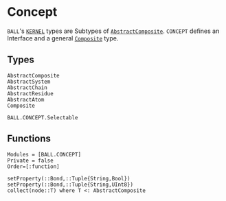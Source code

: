 # Concept
`BALL`'s [`KERNEL`](kernel_page.md) types are Subtypes of [`AbstractComposite`](@ref). `CONCEPT` defines an
Interface and a general [`Composite`](@ref) type.
## Types
```@docs
AbstractComposite
AbstractSystem
AbstractChain
AbstractResidue
AbstractAtom
Composite

BALL.CONCEPT.Selectable
```
## Functions
```@autodocs
Modules = [BALL.CONCEPT]
Private = false
Order=[:function] 
```
```@docs
setProperty(::Bond,::Tuple{String,Bool})
setProperty(::Bond,::Tuple{String,UInt8})
collect(node::T) where T <: AbstractComposite
```
